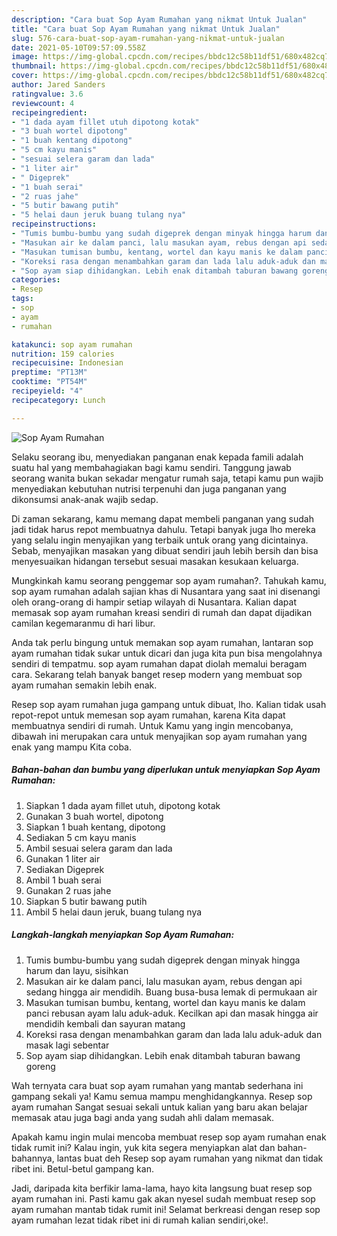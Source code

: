 ```yaml
---
description: "Cara buat Sop Ayam Rumahan yang nikmat Untuk Jualan"
title: "Cara buat Sop Ayam Rumahan yang nikmat Untuk Jualan"
slug: 576-cara-buat-sop-ayam-rumahan-yang-nikmat-untuk-jualan
date: 2021-05-10T09:57:09.558Z
image: https://img-global.cpcdn.com/recipes/bbdc12c58b11df51/680x482cq70/sop-ayam-rumahan-foto-resep-utama.jpg
thumbnail: https://img-global.cpcdn.com/recipes/bbdc12c58b11df51/680x482cq70/sop-ayam-rumahan-foto-resep-utama.jpg
cover: https://img-global.cpcdn.com/recipes/bbdc12c58b11df51/680x482cq70/sop-ayam-rumahan-foto-resep-utama.jpg
author: Jared Sanders
ratingvalue: 3.6
reviewcount: 4
recipeingredient:
- "1 dada ayam fillet utuh dipotong kotak"
- "3 buah wortel dipotong"
- "1 buah kentang dipotong"
- "5 cm kayu manis"
- "sesuai selera garam dan lada"
- "1 liter air"
- " Digeprek"
- "1 buah serai"
- "2 ruas jahe"
- "5 butir bawang putih"
- "5 helai daun jeruk buang tulang nya"
recipeinstructions:
- "Tumis bumbu-bumbu yang sudah digeprek dengan minyak hingga harum dan layu, sisihkan"
- "Masukan air ke dalam panci, lalu masukan ayam, rebus dengan api sedang hingga air mendidih. Buang busa-busa lemak di permukaan air"
- "Masukan tumisan bumbu, kentang, wortel dan kayu manis ke dalam panci rebusan ayam lalu aduk-aduk. Kecilkan api dan masak hingga air mendidih kembali dan sayuran matang"
- "Koreksi rasa dengan menambahkan garam dan lada lalu aduk-aduk dan masak lagi sebentar"
- "Sop ayam siap dihidangkan. Lebih enak ditambah taburan bawang goreng"
categories:
- Resep
tags:
- sop
- ayam
- rumahan

katakunci: sop ayam rumahan 
nutrition: 159 calories
recipecuisine: Indonesian
preptime: "PT13M"
cooktime: "PT54M"
recipeyield: "4"
recipecategory: Lunch

---
```



![Sop Ayam Rumahan](https://img-global.cpcdn.com/recipes/bbdc12c58b11df51/680x482cq70/sop-ayam-rumahan-foto-resep-utama.jpg)

Selaku seorang ibu, menyediakan panganan enak kepada famili adalah suatu hal yang membahagiakan bagi kamu sendiri. Tanggung jawab seorang  wanita bukan sekadar mengatur rumah saja, tetapi kamu pun wajib menyediakan kebutuhan nutrisi terpenuhi dan juga panganan yang dikonsumsi anak-anak wajib sedap.

Di zaman  sekarang, kamu memang dapat membeli panganan yang sudah jadi tidak harus repot membuatnya dahulu. Tetapi banyak juga lho mereka yang selalu ingin menyajikan yang terbaik untuk orang yang dicintainya. Sebab, menyajikan masakan yang dibuat sendiri jauh lebih bersih dan bisa menyesuaikan hidangan tersebut sesuai masakan kesukaan keluarga. 



Mungkinkah kamu seorang penggemar sop ayam rumahan?. Tahukah kamu, sop ayam rumahan adalah sajian khas di Nusantara yang saat ini disenangi oleh orang-orang di hampir setiap wilayah di Nusantara. Kalian dapat memasak sop ayam rumahan kreasi sendiri di rumah dan dapat dijadikan camilan kegemaranmu di hari libur.

Anda tak perlu bingung untuk memakan sop ayam rumahan, lantaran sop ayam rumahan tidak sukar untuk dicari dan juga kita pun bisa mengolahnya sendiri di tempatmu. sop ayam rumahan dapat diolah memalui beragam cara. Sekarang telah banyak banget resep modern yang membuat sop ayam rumahan semakin lebih enak.

Resep sop ayam rumahan juga gampang untuk dibuat, lho. Kalian tidak usah repot-repot untuk memesan sop ayam rumahan, karena Kita dapat membuatnya sendiri di rumah. Untuk Kamu yang ingin mencobanya, dibawah ini merupakan cara untuk menyajikan sop ayam rumahan yang enak yang mampu Kita coba.

<!--inarticleads1-->

##### Bahan-bahan dan bumbu yang diperlukan untuk menyiapkan Sop Ayam Rumahan:

1. Siapkan 1 dada ayam fillet utuh, dipotong kotak
1. Gunakan 3 buah wortel, dipotong
1. Siapkan 1 buah kentang, dipotong
1. Sediakan 5 cm kayu manis
1. Ambil sesuai selera garam dan lada
1. Gunakan 1 liter air
1. Sediakan  Digeprek
1. Ambil 1 buah serai
1. Gunakan 2 ruas jahe
1. Siapkan 5 butir bawang putih
1. Ambil 5 helai daun jeruk, buang tulang nya




<!--inarticleads2-->

##### Langkah-langkah menyiapkan Sop Ayam Rumahan:

1. Tumis bumbu-bumbu yang sudah digeprek dengan minyak hingga harum dan layu, sisihkan
1. Masukan air ke dalam panci, lalu masukan ayam, rebus dengan api sedang hingga air mendidih. Buang busa-busa lemak di permukaan air
1. Masukan tumisan bumbu, kentang, wortel dan kayu manis ke dalam panci rebusan ayam lalu aduk-aduk. Kecilkan api dan masak hingga air mendidih kembali dan sayuran matang
1. Koreksi rasa dengan menambahkan garam dan lada lalu aduk-aduk dan masak lagi sebentar
1. Sop ayam siap dihidangkan. Lebih enak ditambah taburan bawang goreng




Wah ternyata cara buat sop ayam rumahan yang mantab sederhana ini gampang sekali ya! Kamu semua mampu menghidangkannya. Resep sop ayam rumahan Sangat sesuai sekali untuk kalian yang baru akan belajar memasak atau juga bagi anda yang sudah ahli dalam memasak.

Apakah kamu ingin mulai mencoba membuat resep sop ayam rumahan enak tidak rumit ini? Kalau ingin, yuk kita segera menyiapkan alat dan bahan-bahannya, lantas buat deh Resep sop ayam rumahan yang nikmat dan tidak ribet ini. Betul-betul gampang kan. 

Jadi, daripada kita berfikir lama-lama, hayo kita langsung buat resep sop ayam rumahan ini. Pasti kamu gak akan nyesel sudah membuat resep sop ayam rumahan mantab tidak rumit ini! Selamat berkreasi dengan resep sop ayam rumahan lezat tidak ribet ini di rumah kalian sendiri,oke!.

